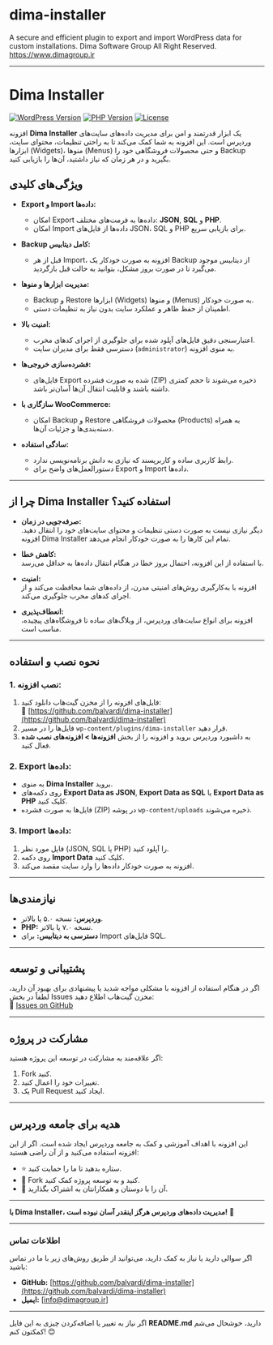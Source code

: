 # dima-installer
A secure and efficient plugin to export and import WordPress data for custom installations. Dima Software Group All Right Reserved. https://www.dimagroup.ir

---

# **Dima Installer**

[![WordPress Version](https://img.shields.io/badge/WordPress-%3E%3D5.0-blue)](https://wordpress.org/) [![PHP Version](https://img.shields.io/badge/PHP-%3E%3D7.0-blue)](https://www.php.net/) [![License](https://img.shields.io/badge/License-GPLv2-green)](https://www.gnu.org/licenses/gpl-2.0.html)

افزونه **Dima Installer** یک ابزار قدرتمند و امن برای مدیریت داده‌های سایت‌های وردپرس است. این افزونه به شما کمک می‌کند تا به راحتی تنظیمات، محتوای سایت، ابزارها (Widgets)، منوها (Menus) و حتی محصولات فروشگاهی خود را Backup بگیرید و در هر زمان که نیاز داشتید، آن‌ها را بازیابی کنید.

## **ویژگی‌های کلیدی**

- **Export و Import داده‌ها:**
  - امکان Export داده‌ها به فرمت‌های مختلف: **JSON**, **SQL** و **PHP**.
  - امکان Import داده‌ها از فایل‌های JSON، SQL و PHP برای بازیابی سریع.

- **Backup کامل دیتابیس:**
  - قبل از هر Import، افزونه به صورت خودکار یک Backup از دیتابیس موجود می‌گیرد تا در صورت بروز مشکل، بتوانید به حالت قبل بازگردید.

- **مدیریت ابزارها و منوها:**
  - Backup و Restore ابزارها (Widgets) و منوها (Menus) به صورت خودکار.
  - اطمینان از حفظ ظاهر و عملکرد سایت بدون نیاز به تنظیمات دستی.

- **امنیت بالا:**
  - اعتبارسنجی دقیق فایل‌های آپلود شده برای جلوگیری از اجرای کدهای مخرب.
  - دسترسی فقط برای مدیران سایت (`administrator`) به منوی افزونه.

- **فشرده‌سازی خروجی‌ها:**
  - فایل‌های Export شده به صورت فشرده (ZIP) ذخیره می‌شوند تا حجم کمتری داشته باشند و قابلیت انتقال آن‌ها آسان‌تر باشد.

- **سازگاری با WooCommerce:**
  - امکان Backup و Restore محصولات فروشگاهی (Products) به همراه دسته‌بندی‌ها و جزئیات آن‌ها.

- **سادگی استفاده:**
  - رابط کاربری ساده و کاربرپسند که نیازی به دانش برنامه‌نویسی ندارد.
  - دستورالعمل‌های واضح برای Export و Import داده‌ها.

---

## **چرا از Dima Installer استفاده کنید؟**

- **صرفه‌جویی در زمان:**  
  دیگر نیازی نیست به صورت دستی تنظیمات و محتوای سایت‌های خود را انتقال دهید. افزونه Dima Installer تمام این کارها را به صورت خودکار انجام می‌دهد.

- **کاهش خطا:**  
  با استفاده از این افزونه، احتمال بروز خطا در هنگام انتقال داده‌ها به حداقل می‌رسد.

- **امنیت:**  
  افزونه با به‌کارگیری روش‌های امنیتی مدرن، از داده‌های شما محافظت می‌کند و از اجرای کدهای مخرب جلوگیری می‌کند.

- **انعطاف‌پذیری:**  
  افزونه برای انواع سایت‌های وردپرس، از وبلاگ‌های ساده تا فروشگاه‌های پیچیده، مناسب است.

---

## **نحوه نصب و استفاده**

### **1. نصب افزونه:**

1. فایل‌های افزونه را از مخزن گیت‌هاب دانلود کنید:  
   🔗 [https://github.com/balvardi/dima-installer](https://github.com/balvardi/dima-installer)
2. فایل‌ها را در مسیر `wp-content/plugins/dima-installer` قرار دهید.
3. به داشبورد وردپرس بروید و افزونه را از بخش **افزونه‌ها > افزونه‌های نصب شده** فعال کنید.

### **2. Export داده‌ها:**

- به منوی **Dima Installer** بروید.
- روی دکمه‌های **Export Data as JSON**, **Export Data as SQL** یا **Export Data as PHP** کلیک کنید.
- فایل‌ها به صورت فشرده (ZIP) در پوشه `wp-content/uploads` ذخیره می‌شوند.

### **3. Import داده‌ها:**

1. فایل مورد نظر (JSON, SQL یا PHP) را آپلود کنید.
2. روی دکمه **Import Data** کلیک کنید.
3. افزونه به صورت خودکار داده‌ها را وارد سایت مقصد می‌کند.

---

## **نیازمندی‌ها**

- **وردپرس:** نسخه ۵.۰ یا بالاتر.
- **PHP:** نسخه ۷.۰ یا بالاتر.
- **دسترسی به دیتابیس:** برای Import فایل‌های SQL.

---

## **پشتیبانی و توسعه**

اگر در هنگام استفاده از افزونه با مشکلی مواجه شدید یا پیشنهادی برای بهبود آن دارید، لطفاً در بخش Issues مخزن گیت‌هاب اطلاع دهید:  
🔗 [Issues on GitHub](https://github.com/balvardi/dima-installer/issues)

---

## **مشارکت در پروژه**

اگر علاقه‌مند به مشارکت در توسعه این پروژه هستید:
1. Fork کنید.
2. تغییرات خود را اعمال کنید.
3. یک Pull Request ایجاد کنید.

---

## **هدیه برای جامعه وردپرس**

این افزونه با اهداف آموزشی و کمک به جامعه وردپرس ایجاد شده است. اگر از این افزونه استفاده می‌کنید و از آن راضی هستید:
- ⭐ ستاره بدهید تا ما را حمایت کنید.
- 🍴 Fork کنید و به توسعه پروژه کمک کنید.
- 📢 آن را با دوستان و همکارانتان به اشتراک بگذارید.

---

**با Dima Installer، مدیریت داده‌های وردپرس هرگز اینقدر آسان نبوده است!** 🚀

---

### **اطلاعات تماس**

اگر سوالی دارید یا نیاز به کمک دارید، می‌توانید از طریق روش‌های زیر با ما در تماس باشید:
- **GitHub:** [https://github.com/balvardi/dima-installer](https://github.com/balvardi/dima-installer)
- **ایمیل:** [info@dimagroup.ir]

---

اگر نیاز به تغییر یا اضافه‌کردن چیزی به این فایل **README.md** دارید، خوشحال می‌شم کمکتون کنم! 😊
